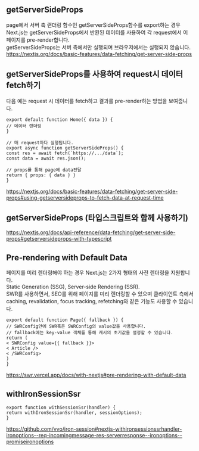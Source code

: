 ## getServerSideProps
page에서 서버 측 랜더링 함수인 getServerSideProps함수를 export하는 경우 Next.js는 getServerSideProps에서 반환된 데이터를 사용하여 각 request에서 이 페이지를 pre-render합니다.   
getServerSideProps는 서버 측에서만 실행되며 브라우저에서는 실행되지 않습니다.   
https://nextjs.org/docs/basic-features/data-fetching/get-server-side-props

## getServerSideProps를 사용하여 request시 데이터 fetch하기
다음 예는 request 시 데이터를 fetch하고 결과를 pre-render하는 방법을 보여줍니다.
```
export default function Home({ data }) {
// 데이터 랜더링
}

// 매 request마다 실행됩니다.
export async function getServerSideProps() {
const res = await fetch(`https://.../data`);
const data = await res.json();

// props를 통해 page에 data전달
return { props: { data } }
}
```
https://nextjs.org/docs/basic-features/data-fetching/get-server-side-props#using-getserversideprops-to-fetch-data-at-request-time

## getServerSideProps (타입스크립트와 함께 사용하기)
https://nextjs.org/docs/api-reference/data-fetching/get-server-side-props#getserversideprops-with-typescript

## Pre-rendering with Default Data

페이지를 미리 렌더링해야 하는 경우 Next.js는 2가지 형태의 사전 렌더링을 지원합니다.   
Static Generation (SSG), Server-side Rendering (SSR).   
SWR를 사용하면서, SEO를 위해 페이지를 미리 렌더링할 수 있으며 클라이언트 측에서 caching, revalidation, focus tracking, refetching와 같은 기능도 사용할 수 있습니다.   
```
export default function Page({ fallback }) {
// SWRConfig안에 SWR훅은 SWRConfig의 value값을 사용합니다.
// fallback에는 key-value 객체를 통해 캐시의 초기값을 설정할 수 있습니다.
return (
< SWRConfig value={{ fallback }}>
< Article />
< /SWRConfig>
)
}
```
https://swr.vercel.app/docs/with-nextjs#pre-rendering-with-default-data

## withIronSessionSsr

```
export function withSessionSsr(handler) {
return withIronSessionSsr(handler, sessionOptions);
}
```
https://github.com/vvo/iron-session#nextjs-withironsessionssrhandler-ironoptions--req-incomingmessage-res-serverresponse--ironoptions--promiseironoptions   
